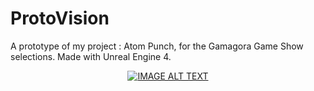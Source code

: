 # ProtoVision
A prototype of my project : Atom Punch, for the Gamagora Game Show selections.
Made with Unreal Engine 4.

 <div align="center">
  <a href=" https://youtu.be/CbzR76I7uKk"><img src=" https://youtu.be/CbzR76I7uKk/0.jpg" alt="IMAGE ALT TEXT"></a>
</div>
